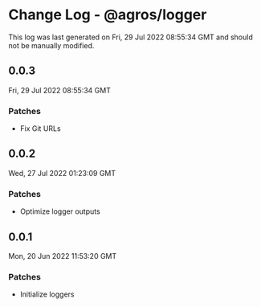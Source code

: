 # Change Log - @agros/logger

This log was last generated on Fri, 29 Jul 2022 08:55:34 GMT and should not be manually modified.

## 0.0.3
Fri, 29 Jul 2022 08:55:34 GMT

### Patches

- Fix Git URLs

## 0.0.2
Wed, 27 Jul 2022 01:23:09 GMT

### Patches

- Optimize logger outputs

## 0.0.1
Mon, 20 Jun 2022 11:53:20 GMT

### Patches

- Initialize loggers

